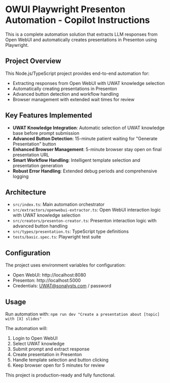 # OWUI Playwright Presenton Automation - Copilot Instructions

This is a complete automation solution that extracts LLM responses from Open WebUI and automatically creates presentations in Presenton using Playwright.

## Project Overview

This Node.js/TypeScript project provides end-to-end automation for:
- Extracting responses from Open WebUI with UWAT knowledge selection
- Automatically creating presentations in Presenton
- Advanced button detection and workflow handling
- Browser management with extended wait times for review

## Key Features Implemented

- **UWAT Knowledge Integration**: Automatic selection of UWAT knowledge base before prompt submission
- **Advanced Button Detection**: 15-minute patient waiting for "Generate Presentation" button
- **Enhanced Browser Management**: 5-minute browser stay open on final presentation URL
- **Smart Workflow Handling**: Intelligent template selection and presentation generation
- **Robust Error Handling**: Extended debug periods and comprehensive logging

## Architecture

- `src/index.ts`: Main automation orchestrator
- `src/extractors/openwebui-extractor.ts`: Open WebUI interaction logic with UWAT knowledge selection
- `src/creators/presenton-creator.ts`: Presenton interaction logic with advanced button handling
- `src/types/presentation.ts`: TypeScript type definitions
- `tests/basic.spec.ts`: Playwright test suite

## Configuration

The project uses environment variables for configuration:
- Open WebUI: http://localhost:8080
- Presenton: http://localhost:5000
- Credentials: UWAT@sonalysts.com / password

## Usage

Run automation with: `npm run dev "Create a presentation about [topic] with [X] slides"`

The automation will:
1. Login to Open WebUI
2. Select UWAT knowledge
3. Submit prompt and extract response
4. Create presentation in Presenton
5. Handle template selection and button clicking
6. Keep browser open for 5 minutes for review

This project is production-ready and fully functional.